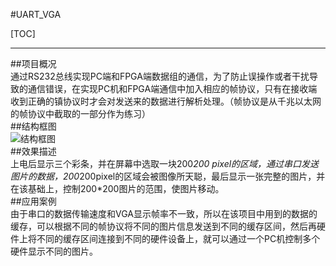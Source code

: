 #UART_VGA   

[TOC]  
  
  -----------   
##项目概况  
通过RS232总线实现PC端和FPGA端数据组的通信，为了防止误操作或者干扰导致的通信错误，在实现PC机和FPGA端通信中加入相应的帧协议，只有在接收端收到正确的镇协议时才会对发送来的数据进行解析处理。（帧协议是从千兆以太网的帧协议中截取的一部分作为练习）  
##结构框图  
![结构框图](VGA_frame/img-folder/结构框图.png)  
##效果描述  
上电后显示三个彩条，并在屏幕中选取一块200*200 pixel的区域，通过串口发送图片的数据，200*200pixel的区域会被图像所天聪，最后显示一张完整的图片，并在该基础上，控制200*200图片的范围，使图片移动。  
##应用案例  
由于串口的数据传输速度和VGA显示帧率不一致，所以在该项目中用到的数据的缓存，可以根据不同的帧协议将不同的图片信息发送到不同的缓存区间，然后再硬件上将不同的缓存区间连接到不同的硬件设备上，就可以通过一个PC机控制多个硬件显示不同的图片。
